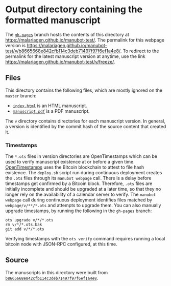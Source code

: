 # Output directory containing the formatted manuscript

The [`gh-pages`](https://github.com/malariagen/manubot-test/tree/gh-pages) branch hosts the contents of this directory at <https://malariagen.github.io/manubot-test/>.
The permalink for this webpage version is <https://malariagen.github.io/manubot-test/v/b8665668e842cfb114c3deb71497f97f6ef1a4e8/>.
To redirect to the permalink for the latest manuscript version at anytime, use the link <https://malariagen.github.io/manubot-test/v/freeze/>.

## Files

This directory contains the following files, which are mostly ignored on the `master` branch:

+ [`index.html`](index.html) is an HTML manuscript.
+ [`manuscript.pdf`](manuscript.pdf) is a PDF manuscript.

The `v` directory contains directories for each manuscript version.
In general, a version is identified by the commit hash of the source content that created it.

### Timestamps

The `*.ots` files in version directories are OpenTimestamps which can be used to verify manuscript existence at or before a given time.
[OpenTimestamps](https://opentimestamps.org/) uses the Bitcoin blockchain to attest to file hash existence.
The `deploy.sh` script run during continuous deployment creates the `.ots` files through its `manubot webpage` call.
There is a delay before timestamps get confirmed by a Bitcoin block.
Therefore, `.ots` files are initially incomplete and should be upgraded at a later time, so that they no longer rely on the availability of a calendar server to verify.
The `manubot webpage` call during continuous deployment identifies files matched by `webpage/v/**/*.ots` and attempts to upgrade them.
You can also manually upgrade timestamps, by running the following in the `gh-pages` branch:

```shell
ots upgrade v/*/*.ots
rm v/*/*.ots.bak
git add v/*/*.ots
```

Verifying timestamps with the `ots verify` command requires running a local bitcoin node with JSON-RPC configured, at this time.

## Source

The manuscripts in this directory were built from
[`b8665668e842cfb114c3deb71497f97f6ef1a4e8`](https://github.com/malariagen/manubot-test/commit/b8665668e842cfb114c3deb71497f97f6ef1a4e8).
